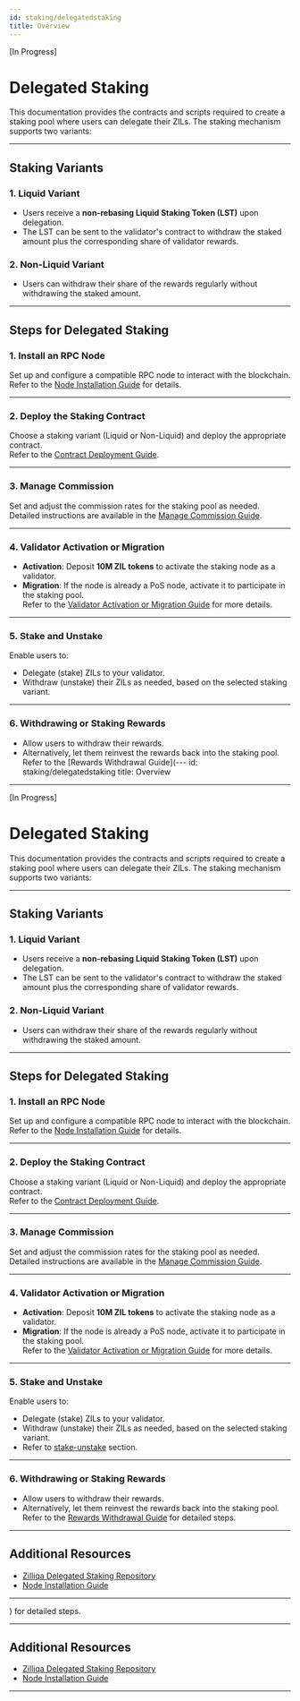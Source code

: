 ```yaml
---
id: staking/delegatedstaking
title: Overview
---
```


<!-- markdownlint-disable MD013 MD051 -->

[In Progress]

# Delegated Staking

This documentation provides the contracts and scripts required to create a staking pool where users can delegate their ZILs. The staking mechanism supports two variants:

---

## Staking Variants

### 1. **Liquid Variant**

- Users receive a **non-rebasing Liquid Staking Token (LST)** upon delegation.
- The LST can be sent to the validator's contract to withdraw the staked amount plus the corresponding share of validator rewards.

### 2. **Non-Liquid Variant**

- Users can withdraw their share of the rewards regularly without withdrawing the staked amount.

---

## Steps for Delegated Staking

### 1. **Install an RPC Node**

Set up and configure a compatible RPC node to interact with the blockchain.  
Refer to the [Node Installation Guide](../nodes/node.md) for details.

---

### 2. **Deploy the Staking Contract**

Choose a staking variant (Liquid or Non-Liquid) and deploy the appropriate contract.  
Refer to the [Contract Deployment Guide](https://github.com/Zilliqa/delegated_staking#contract-deployment).

---

### 3. **Manage Commission**

Set and adjust the commission rates for the staking pool as needed.  
Detailed instructions are available in the [Manage Commission Guide](https://github.com/Zilliqa/delegated_staking#contract-configuration).

---

### 4. **Validator Activation or Migration**

- **Activation**: Deposit **10M ZIL tokens** to activate the staking node as a validator.
- **Migration**: If the node is already a PoS node, activate it to participate in the staking pool.  
  Refer to the [Validator Activation or Migration Guide](https://github.com/Zilliqa/delegated_staking#validator-activation-or-migration) for more details.

---

### 5. **Stake and Unstake**

Enable users to:

- Delegate (stake) ZILs to your validator.
- Withdraw (unstake) their ZILs as needed, based on the selected staking variant.

---

### 6. **Withdrawing or Staking Rewards**

- Allow users to withdraw their rewards.
- Alternatively, let them reinvest the rewards back into the staking pool.  
  Refer to the [Rewards Withdrawal Guide](---
  id: staking/delegatedstaking
  title: Overview

---

<!-- markdownlint-disable MD013 MD051 -->

[In Progress]

# Delegated Staking

This documentation provides the contracts and scripts required to create a staking pool where users can delegate their ZILs. The staking mechanism supports two variants:

---

## Staking Variants

### 1. **Liquid Variant**

- Users receive a **non-rebasing Liquid Staking Token (LST)** upon delegation.
- The LST can be sent to the validator's contract to withdraw the staked amount plus the corresponding share of validator rewards.

### 2. **Non-Liquid Variant**

- Users can withdraw their share of the rewards regularly without withdrawing the staked amount.

---

## Steps for Delegated Staking

### 1. **Install an RPC Node**

Set up and configure a compatible RPC node to interact with the blockchain.  
Refer to the [Node Installation Guide](../nodes/node.md) for details.

---

### 2. **Deploy the Staking Contract**

Choose a staking variant (Liquid or Non-Liquid) and deploy the appropriate contract.  
Refer to the [Contract Deployment Guide](https://github.com/Zilliqa/delegated_staking#contract-deployment).

---

### 3. **Manage Commission**

Set and adjust the commission rates for the staking pool as needed.  
Detailed instructions are available in the [Manage Commission Guide](https://github.com/Zilliqa/delegated_staking#contract-configuration).

---

### 4. **Validator Activation or Migration**

- **Activation**: Deposit **10M ZIL tokens** to activate the staking node as a validator.
- **Migration**: If the node is already a PoS node, activate it to participate in the staking pool.  
  Refer to the [Validator Activation or Migration Guide](https://github.com/Zilliqa/delegated_staking#validator-activation-or-migration) for more details.

---

### 5. **Stake and Unstake**

Enable users to:

- Delegate (stake) ZILs to your validator.
- Withdraw (unstake) their ZILs as needed, based on the selected staking variant.
- Refer to [stake-unstake](https://github.com/Zilliqa/delegated_staking?tab=readme-ov-file#staking-and-unstaking) section.

---

### 6. **Withdrawing or Staking Rewards**

- Allow users to withdraw their rewards.
- Alternatively, let them reinvest the rewards back into the staking pool.  
  Refer to the [Rewards Withdrawal Guide](https://github.com/Zilliqa/delegated_staking#withdraw-stake) for detailed steps.

---

## Additional Resources

- [Zilliqa Delegated Staking Repository](https://github.com/Zilliqa/delegated_staking)
- [Node Installation Guide](../nodes/node.md)

---

) for detailed steps.

---

## Additional Resources

- [Zilliqa Delegated Staking Repository](https://github.com/Zilliqa/delegated_staking)
- [Node Installation Guide](../nodes/node.md)

---
